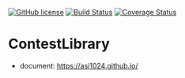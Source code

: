 [![GitHub license](https://img.shields.io/github/license/asi1024/ContestLibrary.svg)](https://github.com/asi1024/ContestLibrary)
[![Build Status](https://travis-ci.org/asi1024/ContestLibrary.svg?branch=master)](https://travis-ci.org/asi1024/ContestLibrary)
[![Coverage Status](https://coveralls.io/repos/github/asi1024/ContestLibrary/badge.svg?branch=master)](https://coveralls.io/github/asi1024/ContestLibrary?branch=master)

# ContestLibrary
- document: https://asi1024.github.io/

